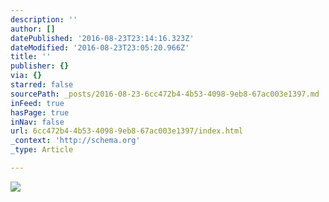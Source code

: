 ```yaml
---
description: ''
author: []
datePublished: '2016-08-23T23:14:16.323Z'
dateModified: '2016-08-23T23:05:20.966Z'
title: ''
publisher: {}
via: {}
starred: false
sourcePath: _posts/2016-08-23-6cc472b4-4b53-4098-9eb8-67ac003e1397.md
inFeed: true
hasPage: true
inNav: false
url: 6cc472b4-4b53-4098-9eb8-67ac003e1397/index.html
_context: 'http://schema.org'
_type: Article

---
```

![](https://the-grid-user-content.s3-us-west-2.amazonaws.com/b03041d7-4d76-4676-8235-076e4fc76e67.jpg)